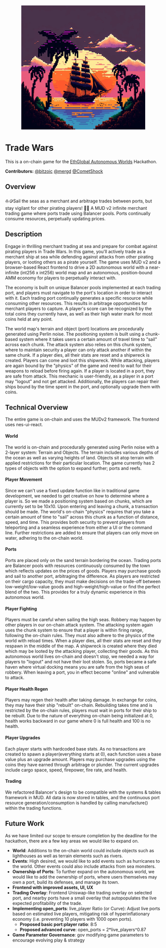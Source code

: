 <p align="center">
    <picture>
        <img alt="Trade Wars Logo" width="400px" src=".docs/mjlogo.png">
    </picture>
</p>

# Trade Wars

This is a on-chain game for the [EthGlobal Autonomous Worlds](https://ethglobal.com/events/autonomous) Hackathon.

**Contributors:** [@bitzoic](https://github.com/bitzoic) [@mergd](https://github.com/mergd) [@CometShock](https://github.com/CometShock)

## Overview 

⛵️🪙Sail the seas as a merchant and arbitrage trades between ports, but stay vigilant for other pirating players! 🏴‍☠️ A MUD v2 infinite merchant trading game where ports trade using Balancer pools. Ports continually consume resources, perpetually updating prices.

## Description 

Engage in thrilling merchant trading at sea and prepare for combat against pirating players in Trade Wars. In this game, you'll actively trade as a merchant ship at sea while defending against attacks from other pirating players, or looting others as a pirate yourself. The game uses MUD v2 and a browser-based React frontend to drive a 2D autonomous world with a near-infinite (int256 x int256) world map and an autonomous, position-bound AMM economy for players to perpetually interact with.

The economy is built on unique Balancer pools implemented at each trading port, and players must navigate to the port's location in order to interact with it. Each trading port continually generates a specific resource while consuming other resources. This results in arbitrage opportunities for merchant players to capture. A player's score can be recognized by the total coins they currently have, as well as their high water mark for most coins held at any point.

The world map's terrain and object (port) locations are procedurally generated using Perlin noise. The positioning system is built using a chunk-based system where it takes users a certain amount of travel time to "sail" across each chunk. The attack system also relies on this chunk system, where to maintain security a player can only attack another if within the same chunk. If a player dies, all their stats are reset and a shipwreck is created. Players can come and loot this shipwreck. While attacking, players are again bound by the "physics" of the game and need to wait for their weapons to reload before firing again. If a player is located in a port, they are safe from attack. This mechanic is user-friendly, as a player in a port may "logout" and not get attacked. Additionally, the players can repair their ships bound by the time spent in the port, and optionally upgrade them with coins.

## Technical Overview 

The entire game is on-chain and uses the MUDv2 framework. 
The frontend uses nes-ui-react.

#### World

The world is on-chain and procedurally generated using Perlin noise with a 2-layer system: Terrain and Objects. The terrain includes various depths of the ocean as well as varying heights of land. Objects sit atop terrain with applied restrictions for their particular location. The game currently has 2 types of objects with the option to expand further; ports and reefs.

#### Player Movement

Since we can't use a fixed update function like in traditional game development, we needed to get creative on how to determine where a player is. So we made a positioning system based on chunks, which are currently set to be 10x10. Upon entering and leaving a chunk, a transaction should be made. The world's on-chain "physics" requires that you take a certain amount of time to "sail" across this chunk as a function of distance, speed, and time. This provides both security to prevent players from teleporting and a seamless experience from either a UI or the command line. Further restrictions are added to ensure that players can only move on water, adhering to the on-chain world.

#### Ports

Ports are placed only on the sand terrain bordering the ocean. Trading ports are Balancer pools with resources continuously consumed by the town which reflects updates on the prices of goods. Players may purchase goods and sail to another port, arbitraging the difference. As players are restricted on their cargo capacity, they must make decisions on the trade-off between low-weight/low-value goods and high-weight/high-value or find the perfect blend of the two. This provides for a truly dynamic experience in this autonomous world.

#### Player Fighting

Players must be careful when sailing the high seas. Robbery may happen by other players in our on-chain attack system. The attacking system again uses the chunk system to ensure that a player is within firing range, following the on-chain rules. They must also adhere to the physics of the world with reload times. When a player dies, all their stats are reset and they respawn in the middle of the map. A shipwreck is created where they died which may be looted by the attacking player, collecting their goods. As this autonomous world lives on-chain and doesn't stop, we needed a way for players to "logout" and not have their loot stolen. So, ports became a safe haven where virtual docking means you are safe from the high seas of robbery. When leaving a port, you in effect become "online" and vulnerable to attack.

#### Player Health Regen

Players may regen their health after taking damage. In exchange for coins, they may have their ship "rebuilt" on-chain. Rebuilding takes time and is restricted by the on-chain rules, players must wait in ports for their ship to be rebuilt. Due to the nature of everything on-chain being initialized at 0, health works backward in our game where 0 is full health and 100 is no health.

#### Player Upgrades 

Each player starts with hardcoded base stats. As no transactions are created to spawn a player(everything starts at 0), each function uses a base value plus an upgrade amount. Players may purchase upgrades using the coins they have earned through arbitrage or plunder. The current upgrades include cargo space, speed, firepower, fire rate, and health.

#### Trading

We refactored Balancer's design to be compatible with the systems & tables framework in MUD. All data is now stored in tables, and the continuous port resource generation/consumption is handled by calling manufacture() within the trading functions. 

## Future Work 

As we have limited our scope to ensure completion by the deadline for the hackathon, there are a few key areas we would like to expand on. 

- **World**: Additions to the on-chain world could include objects such as lighthouses as well as terrain elements such as rivers.
- **Events**: High desired, we would like to add events such as hurricanes to the world. Other events could also include attacks from sea monsters.
- **Ownership of Ports**: To further expand on the autonomous world, we would like to add the ownership of ports, where users themselves may own a port, build its defenses, and manage its town.
- **Frontend with improved assets, UI, UX**
- **Trading Overlay**: Frontend Uniswap-like trading overlay on selected port, and nearby ports have a small overlay that autopopulates the live expected profitability of the trade.
- **Implementing open_ports**: live_player Ratio (or Curve): Adjust live ports based on estimated live players, mitigating risk of hyperinflationary economy (i.e. preventing 10 players with 1000 open ports).
  - **Proposed basic port:player ratio**: 8:5
  - **Proposed advanced curve**: open_ports = 2*live_players^0.87
- **Game Parameter Governance**: gov modifying game parameters to encourage evolving play & strategy

